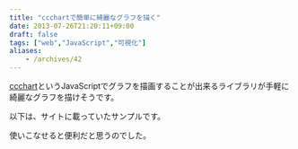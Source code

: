 ```yaml
---
title: "ccchartで簡単に綺麗なグラフを描く"
date: 2013-07-26T21:20:11+09:00
draft: false
tags: ["web","JavaScript","可視化"]
aliases:
    - /archives/42
---
```


[ccchart](http://ccchart.com/index.htm)というJavaScriptでグラフを描画することが出来るライブラリが手軽に綺麗なグラフを描けそうです。

以下は、サイトに載っていたサンプルです。

<script src="http://blog.gepuro.net/javascript/ccchart.js" charset="utf-8"></script>
<canvas id="ccchart_sample"></canvas>
<script>
var chartdata68 = {

  "config": {
    "title": "Option markerWidth for useMarker: css-ring",
    "subTitle": "css-ringのリング直径。デフォルト10",
    "type": "line",
    "useMarker": "css-ring",
    "lineWidth": 1,
    "borderWidth": 4,
    "markerWidth": 15
  },

  "data": [
    ["年度",2007,2008,2009,2010,2011,2012,2013],
    ["紅茶",435,332,524,688,774,825,999],
    ["コーヒー",600,335,584,333,457,788,900],
    ["ジュース",60,435,456,352,567,678,1260],
    ["ウーロン",200,123,312,200,402,300,512]
  ]
};

ccchart.init("ccchart_sample", chartdata68);

</script>

使いこなせると便利だと思うのでした。


